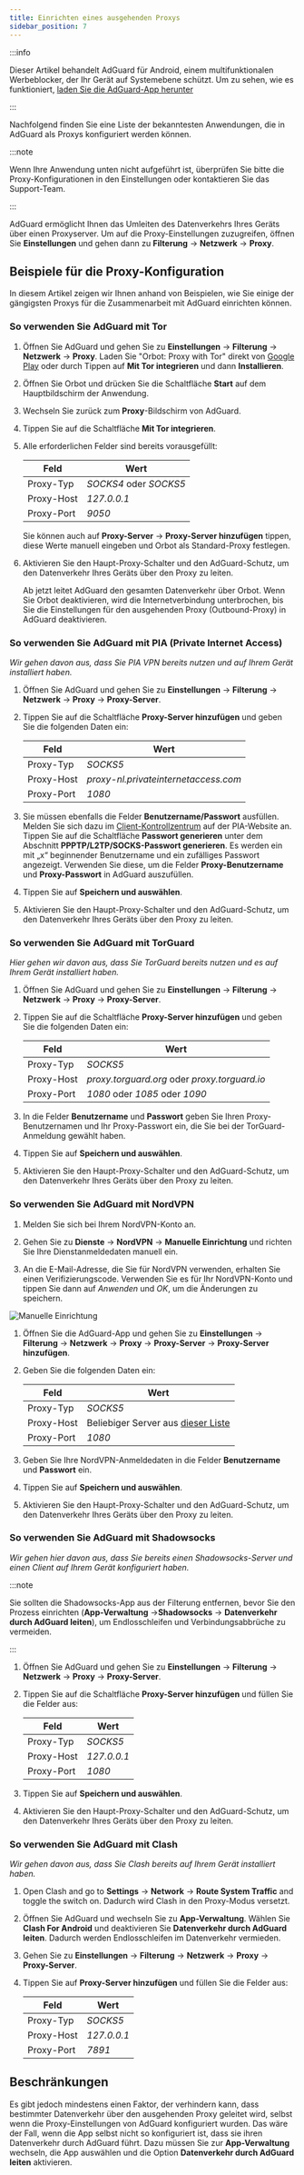 ```yaml
---
title: Einrichten eines ausgehenden Proxys
sidebar_position: 7
---
```


:::info

Dieser Artikel behandelt AdGuard für Android, einem multifunktionalen Werbeblocker, der Ihr Gerät auf Systemebene schützt. Um zu sehen, wie es funktioniert, [laden Sie die AdGuard-App herunter](https://agrd.io/download-kb-adblock)

:::

Nachfolgend finden Sie eine Liste der bekanntesten Anwendungen, die in AdGuard als Proxys konfiguriert werden können.

:::note

Wenn Ihre Anwendung unten nicht aufgeführt ist, überprüfen Sie bitte die Proxy-Konfigurationen in den Einstellungen oder kontaktieren Sie das Support-Team.

:::

AdGuard ermöglicht Ihnen das Umleiten des Datenverkehrs Ihres Geräts über einen Proxyserver. Um auf die Proxy-Einstellungen zuzugreifen, öffnen Sie **Einstellungen** und gehen dann zu **Filterung** → **Netzwerk** → **Proxy**.

## Beispiele für die Proxy-Konfiguration

In diesem Artikel zeigen wir Ihnen anhand von Beispielen, wie Sie einige der gängigsten Proxys für die Zusammenarbeit mit AdGuard einrichten können.

### So verwenden Sie AdGuard mit Tor

1. Öffnen Sie AdGuard und gehen Sie zu **Einstellungen** → **Filterung** → **Netzwerk** → **Proxy**. Laden Sie "Orbot: Proxy with Tor" direkt von [Google Play](https://play.google.com/store/apps/details?id=org.torproject.android&noprocess) oder durch Tippen auf **Mit Tor integrieren** und dann **Installieren**.

1. Öffnen Sie Orbot und drücken Sie die Schaltfläche **Start** auf dem Hauptbildschirm der Anwendung.

1. Wechseln Sie zurück zum **Proxy**-Bildschirm von AdGuard.

1. Tippen Sie auf die Schaltfläche **Mit Tor integrieren**.

1. Alle erforderlichen Felder sind bereits vorausgefüllt:

    | Feld       | Wert                   |
    | ---------- | ---------------------- |
    | Proxy-Typ  | *SOCKS4* oder *SOCKS5* |
    | Proxy-Host | *127.0.0.1*            |
    | Proxy-Port | *9050*                 |

    Sie können auch auf **Proxy-Server** → **Proxy-Server hinzufügen** tippen, diese Werte manuell eingeben und Orbot als Standard-Proxy festlegen.

1. Aktivieren Sie den Haupt-Proxy-Schalter und den AdGuard-Schutz, um den Datenverkehr Ihres Geräts über den Proxy zu leiten.

    Ab jetzt leitet AdGuard den gesamten Datenverkehr über Orbot. Wenn Sie Orbot deaktivieren, wird die Internetverbindung unterbrochen, bis Sie die Einstellungen für den ausgehenden Proxy (Outbound-Proxy) in AdGuard deaktivieren.

### So verwenden Sie AdGuard mit PIA (Private Internet Access)

*Wir gehen davon aus, dass Sie PIA VPN bereits nutzen und auf Ihrem Gerät installiert haben.*

1. Öffnen Sie AdGuard und gehen Sie zu **Einstellungen** → **Filterung** → **Netzwerk** → **Proxy** → **Proxy-Server**.

1. Tippen Sie auf die Schaltfläche **Proxy-Server hinzufügen** und geben Sie die folgenden Daten ein:

    | Feld       | Wert                                 |
    | ---------- | ------------------------------------ |
    | Proxy-Typ  | *SOCKS5*                             |
    | Proxy-Host | *proxy-nl.privateinternetaccess.com* |
    | Proxy-Port | *1080*                               |

1. Sie müssen ebenfalls die Felder **Benutzername/Passwort** ausfüllen. Melden Sie sich dazu im [Client-Kontrollzentrum](https://www.privateinternetaccess.com/pages/client-sign-in) auf der PIA-Website an. Tippen Sie auf die Schaltfläche **Passwort generieren** unter dem Abschnitt **PPPTP/L2TP/SOCKS-Passwort generieren**. Es werden ein mit „x“ beginnender Benutzername und ein zufälliges Passwort angezeigt. Verwenden Sie diese, um die Felder **Proxy-Benutzername** und **Proxy-Passwort** in AdGuard auszufüllen.

1. Tippen Sie auf **Speichern und auswählen**.

1. Aktivieren Sie den Haupt-Proxy-Schalter und den AdGuard-Schutz, um den Datenverkehr Ihres Geräts über den Proxy zu leiten.

### So verwenden Sie AdGuard mit TorGuard

*Hier gehen wir davon aus, dass Sie TorGuard bereits nutzen und es auf Ihrem Gerät installiert haben.*

1. Öffnen Sie AdGuard und gehen Sie zu **Einstellungen** → **Filterung** → **Netzwerk** → **Proxy** → **Proxy-Server**.

1. Tippen Sie auf die Schaltfläche **Proxy-Server hinzufügen** und geben Sie die folgenden Daten ein:

    | Feld       | Wert                                          |
    | ---------- | --------------------------------------------- |
    | Proxy-Typ  | *SOCKS5*                                      |
    | Proxy-Host | *proxy.torguard.org* oder *proxy.torguard.io* |
    | Proxy-Port | *1080* oder *1085* oder *1090*                |

1. In die Felder **Benutzername** und **Passwort** geben Sie Ihren Proxy-Benutzernamen und Ihr Proxy-Passwort ein, die Sie bei der TorGuard-Anmeldung gewählt haben.

1. Tippen Sie auf **Speichern und auswählen**.

1. Aktivieren Sie den Haupt-Proxy-Schalter und den AdGuard-Schutz, um den Datenverkehr Ihres Geräts über den Proxy zu leiten.

### So verwenden Sie AdGuard mit NordVPN

1. Melden Sie sich bei Ihrem NordVPN-Konto an.

1. Gehen Sie zu **Dienste** → **NordVPN** → **Manuelle Einrichtung** und richten Sie Ihre Dienstanmeldedaten manuell ein.

1. An die E-Mail-Adresse, die Sie für NordVPN verwenden, erhalten Sie einen Verifizierungscode. Verwenden Sie es für Ihr NordVPN-Konto und tippen Sie dann auf *Anwenden* und *OK*, um die Änderungen zu speichern.

![Manuelle Einrichtung](https://cdn.adtidy.org/content/kb/ad_blocker/android/solving_problems/outbound-proxy/nordvpn-manual-setup.png)

1. Öffnen Sie die AdGuard-App und gehen Sie zu **Einstellungen** → **Filterung** → **Netzwerk** → **Proxy** → **Proxy-Server** → **Proxy-Server hinzufügen**.

1. Geben Sie die folgenden Daten ein:

    | Feld       | Wert                                                                                                                                   |
    | ---------- | -------------------------------------------------------------------------------------------------------------------------------------- |
    | Proxy-Typ  | *SOCKS5*                                                                                                                               |
    | Proxy-Host | Beliebiger Server aus [dieser Liste](https://support.nordvpn.com/hc/en-us/articles/20195967385745-NordVPN-proxy-setup-for-qBittorrent) |
    | Proxy-Port | *1080*                                                                                                                                 |

1. Geben Sie Ihre NordVPN-Anmeldedaten in die Felder **Benutzername** und **Passwort** ein.

1. Tippen Sie auf **Speichern und auswählen**.

1. Aktivieren Sie den Haupt-Proxy-Schalter und den AdGuard-Schutz, um den Datenverkehr Ihres Geräts über den Proxy zu leiten.

### So verwenden Sie AdGuard mit Shadowsocks

*Wir gehen hier davon aus, dass Sie bereits einen Shadowsocks-Server und einen Client auf Ihrem Gerät konfiguriert haben.*

:::note

Sie sollten die Shadowsocks-App aus der Filterung entfernen, bevor Sie den Prozess einrichten (**App-Verwaltung** →**Shadowsocks** → **Datenverkehr durch AdGuard leiten**), um Endlosschleifen und Verbindungsabbrüche zu vermeiden.

:::

1. Öffnen Sie AdGuard und gehen Sie zu **Einstellungen** → **Filterung** → **Netzwerk** → **Proxy** → **Proxy-Server**.

1. Tippen Sie auf die Schaltfläche **Proxy-Server hinzufügen** und füllen Sie die Felder aus:

    | Feld       | Wert        |
    | ---------- | ----------- |
    | Proxy-Typ  | *SOCKS5*    |
    | Proxy-Host | *127.0.0.1* |
    | Proxy-Port | *1080*      |

1. Tippen Sie auf **Speichern und auswählen**.

1. Aktivieren Sie den Haupt-Proxy-Schalter und den AdGuard-Schutz, um den Datenverkehr Ihres Geräts über den Proxy zu leiten.

### So verwenden Sie AdGuard mit Clash

*Wir gehen davon aus, dass Sie Clash bereits auf Ihrem Gerät installiert haben.*

1. Open Clash and go to **Settings** → **Network** → **Route System Traffic** and toggle the switch on. Dadurch wird Clash in den Proxy-Modus versetzt.

1. Öffnen Sie AdGuard und wechseln Sie zu **App-Verwaltung**. Wählen Sie **Clash For Android** und deaktivieren Sie **Datenverkehr durch AdGuard leiten**. Dadurch werden Endlosschleifen im Datenverkehr vermieden.

1. Gehen Sie zu **Einstellungen** → **Filterung** → **Netzwerk** → **Proxy** → **Proxy-Server**.

1. Tippen Sie auf **Proxy-Server hinzufügen** und füllen Sie die Felder aus:

    | Feld       | Wert        |
    | ---------- | ----------- |
    | Proxy-Typ  | *SOCKS5*    |
    | Proxy-Host | *127.0.0.1* |
    | Proxy-Port | *7891*      |

## Beschränkungen

Es gibt jedoch mindestens einen Faktor, der verhindern kann, dass bestimmter Datenverkehr über den ausgehenden Proxy geleitet wird, selbst wenn die Proxy-Einstellungen von AdGuard konfiguriert wurden. Das wäre der Fall, wenn die App selbst nicht so konfiguriert ist, dass sie ihren Datenverkehr durch AdGuard führt. Dazu müssen Sie zur **App-Verwaltung** wechseln, die App auswählen und die Option **Datenverkehr durch AdGuard leiten** aktivieren.
